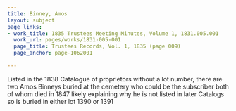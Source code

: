 ```yaml
---
title: Binney, Amos
layout: subject
page_links:
- work_title: 1835 Trustees Meeting Minutes, Volume 1, 1831.005.001
  work_url: pages/works/1831-005-001
  page_title: Trustees Records, Vol. 1, 1835 (page 009)
  page_anchor: page-1062001

---
```

<p>Listed in the 1838 Catalogue of proprietors without a lot number, there are two Amos Binneys buried at the cemetery who could be the subscriber both of whom died in 1847 likely explaining why he is not listed in later Catalogs so is buried in either lot 1390 or 1391</p>